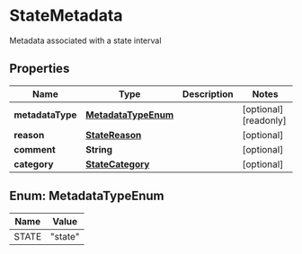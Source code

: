 

# StateMetadata

Metadata associated with a state interval

## Properties

| Name | Type | Description | Notes |
|------------ | ------------- | ------------- | -------------|
|**metadataType** | [**MetadataTypeEnum**](#MetadataTypeEnum) |  |  [optional] [readonly] |
|**reason** | [**StateReason**](StateReason.md) |  |  [optional] |
|**comment** | **String** |  |  [optional] |
|**category** | [**StateCategory**](StateCategory.md) |  |  [optional] |



## Enum: MetadataTypeEnum

| Name | Value |
|---- | -----|
| STATE | &quot;state&quot; |



